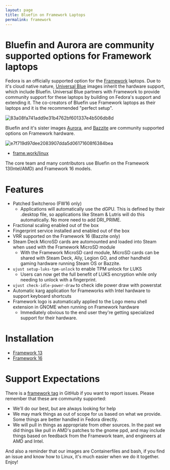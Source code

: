 ```yaml
---
layout: page
title: Bluefin on Framework Laptops
permalink: framework
---
```


# Bluefin and Aurora are community supported options for Framework laptops

Fedora is an officially supported option for the [Framework](https://frame.work) laptops. Due to it's cloud native nature, [Universal Blue](https://universal-blue.org/) images inherit the hardware support, which include Bluefin. Universal Blue partners with Framework to provide community support for these laptops by building on Fedora's support and extending it. The co-creators of Bluefin use Framework laptops as their laptops and it is the recommended "perfect setup". 

![83a08fa741add9e31b4762bf601337e4b506db8d](https://github.com/user-attachments/assets/3dd48f0f-f839-47ca-96f3-8e230e11e47e)

Bluefin and it's sister images [Aurora](https://getaurora.dev), and [Bazzite](https://bazzite.gg) are community supported options on Framework hardware.

![e7f719d97dee2083907dda5d06171608f6384bea](https://github.com/user-attachments/assets/3091108c-3228-400c-883d-16d6b734b47d)


- [frame.work/linux](https://frame.work/linux)

The core team and many contributors use Bluefin on the Framework 13(Intel/AMD) and Framework 16 models.

# Features

-    Patched Switcheroo (FW16 only)
     -  Applications will automatically use the dGPU. This is defined by their .desktop file, so applications like Steam & Lutris will do this automatically. No more need to add DRI_PRIME.
- Fractional scaling enabled out of the box
- Fingerprint service installed and enabled out of the box
- VRR supported on the Framework 16 (Bazzite only)
- Steam Deck MicroSD cards are automounted and loaded into Steam when used with the  Framework MicroSD module
   - With the Framework MicroSD card module, MicroSD cards can be shared with Steam Deck, Ally, Legion GO, and other handheld gaming hardware running Steam OS or Bazzite. 
- `ujust setup-luks-tpm-unlock` to enable TPM unlock for LUKS
  -  Users can now get the full benefit of LUKS encryption while only needing to unlock with a fingerprint.
- `ujust check-idle-power-draw` to check idle power draw with powerstat
- Automatic karg application for Frameworks with Intel hardware to support keyboard shortcuts
- Framework logo is automatically applied to the Logo menu shell extension in GNOME when running on Framework hardware
   - Immediately obvious to the end user they're getting specialized support for their hardware.
 
# Installation

- [Framework 13](framework-13)
- [Framework 16](framework-16)

# Support Expectations

There is a [framework tag](https://github.com/ublue-os/bluefin/issues?q=is%3Aissue+is%3Aopen+label%3Aframework) in GitHub if you want to report issues. Please remember that these are community supported:

- We'll do our best, but are always looking for help
- We may mark things as out of scope for us based on what we provide. Some things are better handled in Fedora directly.
- We will pull in things as appropriate from other sources. In the past we did things like pull in AMD's patches to the gnome ppd, and may include things based on feedback from the Framework team, and engineers at AMD and Intel. 

And also a reminder that our images are Containerfiles and bash, if you find an issue and know how to Linux, it's much easier when we do it together. Enjoy!
